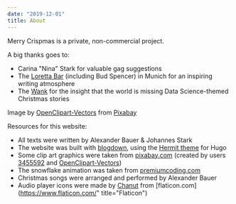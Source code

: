 ```yaml
---
date: "2019-12-01"
title: About
---
```


Merry Crispmas is a private, non-commercial project.

A big thanks goes to:

* Carina "Nina" Stark for valuable gag suggestions
* The [Loretta Bar](http://www.loretta-bar.de/) (including Bud Spencer) in Munich
for an inspiring writing atmosphere
* The [Wank](https://zugspitze.de/en/winter/mountain/wank) for the insight
that the world is missing Data Science-themed Christmas stories

Image by <a href="https://pixabay.com/users/OpenClipart-Vectors-30363/">OpenClipart-Vectors</a> from <a href="https://pixabay.com/?utm_source=link-attribution&amp;utm_medium=referral&amp;utm_campaign=image&amp;utm_content=158502">Pixabay</a>

Resources for this website:

* All texts were written by Alexander Bauer & Johannes Stark
* The website was built with [blogdown](https://github.com/rstudio/blogdown),
using the [Hermit theme](https://github.com/Track3/hermit) for Hugo
* Some clip art graphics were taken from [pixabay.com](https://pixabay.com/)
(created by users [3455592](https://pixabay.com/users/3455592-3455592/) and [OpenClipart-Vectors](https://pixabay.com/users/openclipart-vectors-30363/"))
* The snowflake animation was taken from [premiumcoding.com](https://premiumcoding.com/css3-tricks-falling-snow-css/)
* Christmas songs were arranged and performed by Alexander Bauer
* Audio player icons were made by [Chanut](https://www.flaticon.com/authors/chanut)
from [flaticon.com](https://www.flaticon.com/" title="Flaticon")
